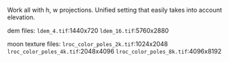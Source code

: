 Work all with h, w projections. Unified setting that easily takes into account elevation. 



dem files: 
`ldem_4.tif`:1440x720
`ldem_16.tif`:5760x2880

moon texture files:
`lroc_color_poles_2k.tif`:1024x2048
`lroc_color_poles_4k.tif`:2048x4096 
`lroc_color_poles_8k.tif`:4096x8192